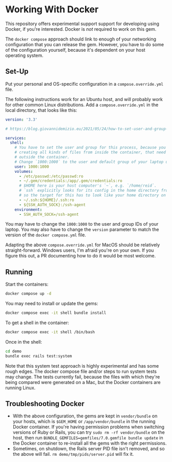 # Working With Docker

This repository offers experimental support support for developing using Docker, if you're interested. Docker is _not_ required to work on this gem.

The `docker compose` approach should link to enough of your networking configuration that you can release the gem.
However, you have to do some of the configuration yourself, because it's dependent on your host operating system.

## Set-Up

Put your personal and OS-specific configuration in a `compose.override.yml` file.

The following instructions work for an Ubuntu host, and will probably work for other common Linux distributions. Add a `compose.override.yml` in the local directory, that looks like this:

```compose.override.yml
version: '3.3'

# https://blog.giovannidemizio.eu/2021/05/24/how-to-set-user-and-group-in-docker compose/

services:
  shell:
    # You have to set the user and group for this process, because you're going to be
    # creating all kinds of files from inside the container, that need to persist
    # outside the container.
    # Change `1000:1000` to the user and default group of your laptop user.
    user: 1000:1000
    volumes:
      - /etc/passwd:/etc/passwd:ro
      - ~/.gem/credentials:/app/.gem/credentials:ro
      # $HOME here is your host computer's `~`, e.g. `/home/reid`.
      # `ssh` explicitly looks for its config in the home directory from `/etc/passwd`,
      # so the target for this has to look like your home directory on the host.
      - ~/.ssh:${HOME}/.ssh:ro
      - ${SSH_AUTH_SOCK}:/ssh-agent
    environment:
      - SSH_AUTH_SOCK=/ssh-agent
```

You may have to change the `1000:1000` to the user and group IDs of your laptop. You may also have to change the `version` parameter to match the version of the `docker compose.yml` file.

Adapting the above `compose.override.yml` for MacOS should be relatively straight-forward. Windows users, I'm afraid you're on your own. If you figure this out, a PR documenting how to do it would be most welcome.

## Running

Start the containers:

```bash
docker compose up -d
```

You may need to install or update the gems:

```bash
docker compose exec -it shell bundle install
```

To get a shell in the container:

```bash
docker compose exec -it shell /bin/bash
```

Once in the shell:

```bash
cd demo
bundle exec rails test:system
```

Note that this system test approach is highly experimental and has some rough edges. The docker compose file and/or steps to run system tests may change. The tests currently fail, because the files with which they're being compared were generated on a Mac, but the Docker containers are running Linux.

## Troubleshooting Docker

- With the above configuration, the gems are kept in `vendor/bundle` on your hosts, which is `$GEM_HOME` or `/app/vendor/bundle` in the running Docker container. If you're having permission problems when switching versions of Ruby or Rails, you can try `sudo rm -rf vendor/bundle` on the host, then run `BUNDLE_GEMFILES=gemfiles/7.0.gemfile bundle update` in the Docker container to re-install all the gems with the right permissions.
- Sometimes, on shutdown, the Rails server PID file isn't removed, and so the above will fail. `rm demo/tmp/pids/server.pid` will fix it.

